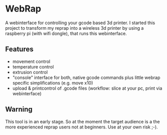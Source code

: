 WebRap
======
A webinterface for controlling your gcode based 3d printer.
I started this project to transform my reprap into a wireless 3d printer by using a raspberry pi (with wifi dongle), that runs this webinterface.

Features
--------
- movement control
- temperature control
- extrusion control
- "console" interface for both, native gcode commands plus little webrap specific simplifications (e.g. move x10)
- upload & printcontrol of .gcode files (workflow: slice at your pc, print via webinterface)

Warning
-------
This tool is in an early stage. So at the moment the target audience is a the more experienced reprap users not at beginners.
Use at your own risk ;-).
